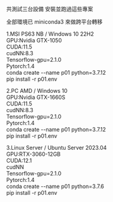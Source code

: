 共測試三台設備 安裝並跑過這些專案

全部環境已 miniconda3 來做跨平台轉移

1.MSI PS63 NB / Windows 10 22H2  
  GPU:Nvidia GTX-1050  
  CUDA:11.5  
  cudNN:8.3  
  Tensorflow-gpu=2.1.0  
  Pytorch:1.4  
  conda create --name p01 python=3.7.12  
  pip install -r p01.env  

2.PC AMD / Windows 10  
   GPU:Nvidia GTX-1660S  
  CUDA:11.5  
  cudNN:8.3  
  Tensorflow-gpu=2.1.0  
  Pytorch:1.4  
  conda create --name p01 python=3.7.12  
  pip install -r p01.env  
 
3.Linux Server / Ubuntu Server 2023.04  
  GPU:RTX-3060-12GB  
  CUDA:12.1  
  cudNN  
 Tensorflow-gpu=2.1.0  
  Pytorch:1.4  
  conda create --name p01 python=3.7.6  
  pip install -r p01.env  
 
